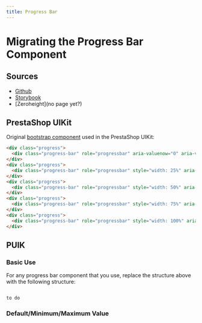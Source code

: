 ```yaml
---
title: Progress Bar
---
```


# Migrating the Progress Bar Component

## Sources

- [Github](https://github.com/PrestaShopCorp/puik/tree/main/packages/components/progressbar)
- [Storybook](https://uikit.prestashop.com/?path=/story/components-progressbar--default)
- [Zeroheight](no page yet?)

## PrestaShop UIKit

Original [bootstrap component](https://getbootstrap.com/docs/4.0/components/progress/) used in the PrestaShop UIKit:

```html
<div class="progress">
  <div class="progress-bar" role="progressbar" aria-valuenow="0" aria-valuemin="0" aria-valuemax="100"></div>
</div>
<div class="progress">
  <div class="progress-bar" role="progressbar" style="width: 25%" aria-valuenow="25" aria-valuemin="0" aria-valuemax="100"></div>
</div>
<div class="progress">
  <div class="progress-bar" role="progressbar" style="width: 50%" aria-valuenow="50" aria-valuemin="0" aria-valuemax="100"></div>
</div>
<div class="progress">
  <div class="progress-bar" role="progressbar" style="width: 75%" aria-valuenow="75" aria-valuemin="0" aria-valuemax="100"></div>
</div>
<div class="progress">
  <div class="progress-bar" role="progressbar" style="width: 100%" aria-valuenow="100" aria-valuemin="0" aria-valuemax="100"></div>
</div>
```

## PUIK

### Basic Use

For any progress bar component that you use, replace the structure above with the following structure:

```html

to do

```

### Default/Minimum/Maximum Value
